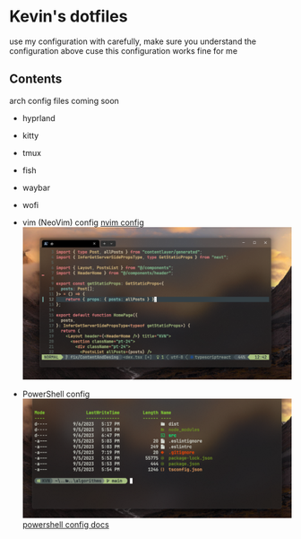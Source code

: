 # Kevin's dotfiles

use my configuration with carefully, make sure you understand the configuration above
cuse this configuration works fine for me

## Contents

arch config files coming soon
- hyprland
- kitty
- tmux
- fish
- waybar
- wofi

- vim (NeoVim) config
  [nvim config](https://github.com/Kevin-Illu/nvim-config)
  ![Neovim screenshot](./screenshots/CodeScreenShot.png)

- PowerShell config
  ![PowerShell screenshot](./screenshot/../screenshots/TerminalTheme.png)
  [powershell config docs](./docs/powershell.md)
